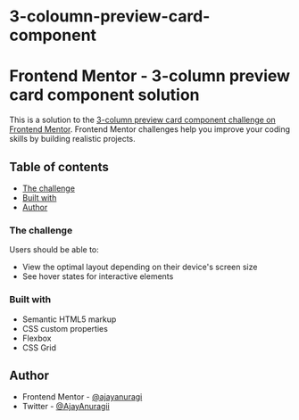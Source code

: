 # 3-coloumn-preview-card-component
# Frontend Mentor - 3-column preview card component solution

This is a solution to the [3-column preview card component challenge on Frontend Mentor](https://www.frontendmentor.io/challenges/3column-preview-card-component-pH92eAR2-). Frontend Mentor challenges help you improve your coding skills by building realistic projects. 

## Table of contents

- [The challenge](#the-challenge)
- [Built with](#built-with)
- [Author](#author)


### The challenge

Users should be able to:

- View the optimal layout depending on their device's screen size
- See hover states for interactive elements





### Built with

- Semantic HTML5 markup
- CSS custom properties
- Flexbox
- CSS Grid





## Author


- Frontend Mentor - [@ajayanuragi](https://www.frontendmentor.io/profile/ajayanuragi)
- Twitter - [@AjayAnuragii](https://www.twitter.com/AjayAnuragii)




